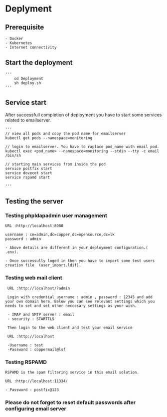 
#   Deplyment

## Prerequisite
    - Docker 
    - Kubernetes
    - Internet connectivity

## Start the deployment
    '''
        cd Deployment
        sh deploy.sh
    '''

## Service start

 After successfull completion of deployment you have to start some services related to emailserver.

    '''
    // view all pods and copy the pod name for emailserver
    kubectl get pods --namespace=monitoring
    
    // login to emailserver. You have to raplace pod_name with email pod.
    kubectl exec <pod_name> --namespace=monitoring --stdin --tty -c email /bin/sh
  
    // starting main services from inside the pod
    service postfix start
    service dovecot start
    service rspamd start

    '''

## Testing the server

### Testing phpldapadmin user management

    URL :http://localhost:8080

    username : cn=admin,dc=copper,dc=opensource,dc=lk
    password : admin

    - Above details are different in your deployment configuration.( .env).

    - Once successully loged in then you have to import some test users creation file  (user_import.ldif).


### Testing web mail client


     URL :http://localhost/?admin

     Login with credential username : admin , password : 12345 and add your own domain here. Below you can see relevant settings which you needs to set and set other neccesary settings as your wish.

     - IMAP and SMTP server : email
     - security : STARTTLS

     Then login to the web client and test your email service

     URL :http://localhost

     -Username : test
     -Password : coppermail@lsf

### Testing RSPAMD

    RSPAMD is the spam filtering service in this email solution.

    URL :http://localhost:11334/

    - Password : postfix@123
    
### Please do not forget to reset default passwords after configuring email server
